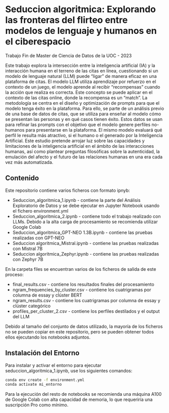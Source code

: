 # Seduccion algoritmica: Explorando las fronteras del flirteo entre modelos de lenguaje y humanos en el ciberespacio
Trabajo Fin de Master de Ciencia de Datos de la UOC - 2023

Este trabajo explora la intersección entre la inteligencia artificial (IA) y la interacción
humana en el terreno de las citas en línea, cuestionando si un modelo de lenguaje
natural (LLM) puede “ligar” de manera eficaz en una plataforma de citas. El modelo
LLM utiliza aprendizaje por refuerzo en el contexto de un juego, el modelo aprende
al recibir “recompensas” cuando la acción que realiza es correcta. Este concepto se
puede aplicar en el contexto de las citas online, donde la recompensa es un “match”.
La metodología se centra en el diseño y optimización de prompts para que el modelo
tenga éxito en la plataforma. Para ello, se parte de un análisis previo de una base de
datos de citas, que se utiliza para enseñar al modelo cómo se presentan las personas
y en qué casos tienen éxito. Estos datos se usan para refinar las prompts con el
objetivo que el modelo genere perfiles no-humanos para presentarse en la
plataforma. El mismo modelo evaluará qué perfil le resulta más atractivo, si el humano
o el generado por la Inteligencia Artificial. Este estudio pretende arrojar luz sobre las
capacidades y limitaciones de la inteligencia artificial en el ámbito de las interacciones
humanas, así como plantear preguntas filosóficas sobre la autenticidad, la emulación
del afecto y el futuro de las relaciones humanas en una era cada vez más
automatizada.

## Contenido

Este repositorio contiene varios ficheros con formato ipnyb:

* Seduccion_algoritmica_1.ipynb - contiene la parte del Análisis Exploratorio de Datos y se debe ejecutar en Jupyter Notebook usando el fichero environment.yml
* Seduccion_algoritmica_2.ipynb - contiene todo el trabajo realizado con LLMs. Debido a la alta carga de procesamiento se recomienda utilizar Google Colab
* Seduccion_algoritmica_GPT-NEO 1.3B.ipynb - contiene las pruebas realizadas con GPT-NEO
* Seduccion algoritmica_Mistral.ipynb - contiene las pruebas realizadas con Mistral 7B
* Seduccion algoritmica_Zephyr.ipynb - contiene las pruebas realizadas con Zephyr 7B

En la carpeta files se encuentran varios de los ficheros de salida de este proceso:

* final_results.csv - contiene los resultados finales del procesamiento
* ngram_frequencies_by_cluster.csv - contiene los cuatrigramas por columna de essay y clúster BERT
* ngram_results.csv - contiene los cuatrigramas por columna de essay y clúster categórico
* profiles_per_cluster_2.csv - contiene los perfiles destilados y el output del LLM

Debido al tamaño del conjunto de datos utilizado, la mayoría de los ficheros no se pueden copiar en este repositorio, pero se pueden obtener todos ellos ejecutando los notebooks adjuntos.

## Instalación del Entorno
Para instalar y activar el entorno para ejecutar seduccion_algoritmica_1.ipynb, use los siguientes comandos:

```bash
conda env create -f environment.yml
conda activate mi_entorno
```

Para la ejecución del resto de notebooks se recomienda una máquina A100 de Google Colab con alta capacidad de memoria, lo que requeriría una suscripción Pro como mínimo.
